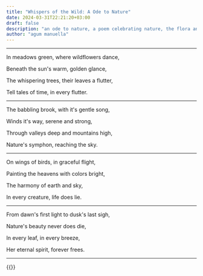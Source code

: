 ```yaml
---
title: "Whispers of the Wild: A Ode to Nature"
date: 2024-03-31T22:21:20+03:00
draft: false
description: "an ode to nature, a poem celebrating nature, the flora and fauna - by agum manuella for her website poetry whispersofverses.com"
author: "agum manuella"
---
```


___

In meadows green, where wildflowers
dance,

Beneath the sun's warm, golden glance,

The whispering trees, their leaves a flutter,

Tell tales of time, in every flutter.

___

The babbling brook, with it's gentle song,

Winds it's way, serene and strong,

Through valleys deep and mountains high,

Nature's symphon, reaching the sky.

___

On wings of birds, in graceful flight,

Painting the heavens with colors bright,

The harmony of earth and sky,

In every creature, life does lie.

___

From dawn's first light to dusk's last sigh,

Nature's beauty never does die,

In every leaf, in every breeze,

Her eternal spirit, forever frees.

___

{{<mini-toc>}}
